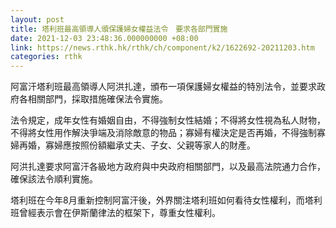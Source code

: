```yaml
---
layout: post
title: 塔利班最高領導人頒保護婦女權益法令　要求各部門實施
date: 2021-12-03 23:48:36.000000000 +08:00
link: https://news.rthk.hk/rthk/ch/component/k2/1622692-20211203.htm
categories: rthk
---
```


阿富汗塔利班最高領導人阿洪扎達，頒布一項保護婦女權益的特別法令，並要求政府各相關部門，採取措施確保法令實施。

法令規定，成年女性有婚姻自由，不得強制女性結婚；不得將女性視為私人財物，不得將女性用作解決爭端及消除敵意的物品；寡婦有權決定是否再婚，不得強制寡婦再婚，寡婦應按照份額繼承丈夫、子女、父親等家人的財產。

阿洪扎達要求阿富汗各級地方政府與中央政府相關部門，以及最高法院通力合作，確保該法令順利實施。

塔利班在今年8月重新控制阿富汗後，外界關注塔利班如何看待女性權利，而塔利班曾經表示會在伊斯蘭律法的框架下，尊重女性權利。
